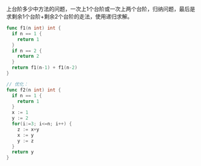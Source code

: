 上台阶多少中方法的问题，一次上1个台阶或一次上两个台阶，归纳问题，最后是求剩余1个台阶+剩余2个台阶的走法，使用递归求解。

```go
func f1(n int) int {
  if n == 1 {
    return 1
  }
  if n == 2 {
    return 2
  }
  return f1(n-1) + f1(n-2)
}

// 优化：
func f2(n int) int {
  if n == 1 {
    return 1
  }
  x := 1
  y := 2
  for(i:=3; i<=n; i++) {
    z := x+y
    x := y
    y := z
  }
  return y
}
```
